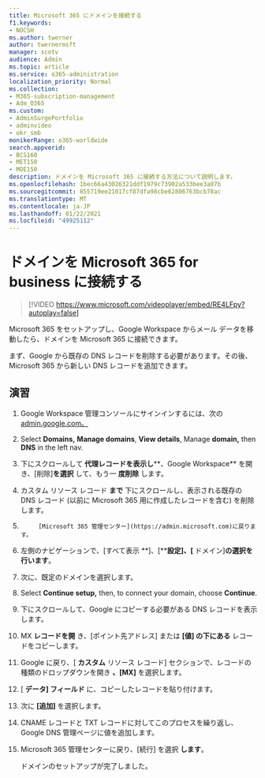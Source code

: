```yaml
---
title: Microsoft 365 にドメインを接続する
f1.keywords:
- NOCSH
ms.author: twerner
author: twernermsft
manager: scotv
audience: Admin
ms.topic: article
ms.service: o365-administration
localization_priority: Normal
ms.collection:
- M365-subscription-management
- Adm_O365
ms.custom:
- AdminSurgePortfolio
- adminvideo
- okr_smb
monikerRange: o365-worldwide
search.appverid:
- BCS160
- MET150
- MOE150
description: ドメインを Microsoft 365 に接続する方法について説明します。
ms.openlocfilehash: 1bec66a43026321ddf1979c73902a533bee3a07b
ms.sourcegitcommit: 855719ee21017cf87dfa98cbe62806763bcb78ac
ms.translationtype: MT
ms.contentlocale: ja-JP
ms.lasthandoff: 01/22/2021
ms.locfileid: "49925112"
---
```

# <a name="connect-your-domain-to-microsoft-365-for-business"></a>ドメインを Microsoft 365 for business に接続する

> [!VIDEO https://www.microsoft.com/videoplayer/embed/RE4LFpy?autoplay=false]

Microsoft 365 をセットアップし、Google Workspace からメール データを移動したら、ドメインを Microsoft 365 に接続できます。 

まず、Google から既存の DNS レコードを削除する必要があります。その後、Microsoft 365 から新しい DNS レコードを追加できます。

## <a name="try-it"></a>演習

1. Google Workspace 管理コンソールにサインインするには、次の[admin.google.com。](https://admin.google.com)
1. Select **Domains,** **Manage domains**, **View details**, Manage **domain,** then **DNS** in the left nav.
1. 下にスクロールして **代理レコードを表示し****、Google Workspace** を開き、[削除]**を選択** して、もう一 **度削除** します。
1. カスタム リソース レコード **まで** 下にスクロールし、表示される既存の DNS レコード (以前に Microsoft 365 用に作成したレコードを含む) を削除します。
1. 
            [Microsoft 365 管理センター](https://admin.microsoft.com)に戻ります。
1. 左側のナビゲーションで、[すべて表示 **]、[****設定]、[** ドメイン]**の選択を行います**。
1. 次に、既定のドメインを選択します。
1. Select **Continue setup,** then, to connect your domain, choose  **Continue**.
1. 下にスクロールして、Google にコピーする必要がある DNS レコードを表示します。
1. MX **レコードを開** き、[ポイント先アドレス] または **[値] の下にある** レコードをコピーします。
1. Google に戻り、[ **カスタム** リソース レコード] セクションで、レコードの種類のドロップダウンを開き **、[MX]** を選択します。
1. [ **データ] フィールド** に、コピーしたレコードを貼り付けます。
1. 次に **[追加]** を選択します。
1. CNAME レコードと TXT レコードに対してこのプロセスを繰り返し、Google DNS 管理ページに値を追加します。
1. Microsoft 365 管理センターに戻り、[続行] を選択 **します**。

    ドメインのセットアップが完了しました。